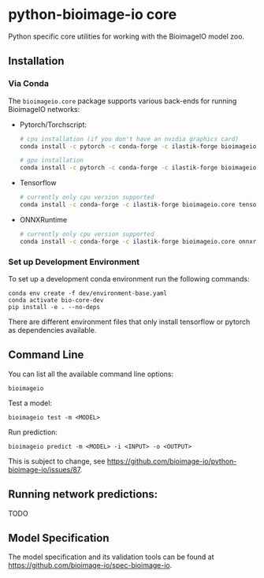 # python-bioimage-io core

Python specific core utilities for working with the BioimageIO model zoo.

## Installation

### Via Conda

The `bioimageio.core` package supports various back-ends for running BioimageIO networks:

* Pytorch/Torchscript:
  ```bash
  # cpu installation (if you don't have an nvidia graphics card)
  conda install -c pytorch -c conda-forge -c ilastik-forge bioimageio.core pytorch torchvision cpuonly

  # gpu installation
  conda install -c pytorch -c conda-forge -c ilastik-forge bioimageio.core pytorch torchvision cudatoolkit
  ```

* Tensorflow
  ```bash
  # currently only cpu version supported
  conda install -c conda-forge -c ilastik-forge bioimageio.core tensorflow
  ```

* ONNXRuntime
  ```bash
  # currently only cpu version supported
  conda install -c conda-forge -c ilastik-forge bioimageio.core onnxruntime
  ```

### Set up Development Environment

To set up a development conda environment run the following commands:
```
conda env create -f dev/environment-base.yaml
conda activate bio-core-dev
pip install -e . --no-deps
```

There are different environment files that only install tensorflow or pytorch as dependencies available.

## Command Line

You can list all the available command line options:
```
bioimageio
```

Test a model:
```
bioimageio test -m <MODEL>
```

Run prediction:
```
bioimageio predict -m <MODEL> -i <INPUT> -o <OUTPUT>
```

This is subject to change, see https://github.com/bioimage-io/python-bioimage-io/issues/87.


## Running network predictions:

TODO

## Model Specification

The model specification and its validation tools can be found at https://github.com/bioimage-io/spec-bioimage-io.
